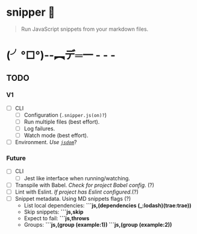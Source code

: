 # snipper :gun:

> Run JavaScript snippets from your markdown files.

# (╯°□°)--︻デ═一 - - -

## TODO

### V1
- [ ] CLI
  - [ ] Configuration (`.snipper.js(on)?`)
  - [ ] Run multiple files (best effort).
  - [ ] Log failures. 
  - [ ] Watch mode (best effort).
- [ ] Environment. _Use [`jsdom`](https://github.com/tmpvar/jsdom)_?

### Future

- [ ] CLI
  - [ ] Jest like interface when running/watching.
- [ ] Transpile with Babel. _Check for project Babel config_. (?)
- [ ] Lint with Eslint. _If project has Eslint configured_.(?)
- [ ] Snippet metadata. Using MD snippets flags (?)
  - List local dependencies: **\`\`\`js,(dependencies (_:lodash)(trae:trae))**
  - Skip snippets: **\`\`\`js,skip**
  - Expect to fail: **\`\`\`js,throws**
  - Groups: **\`\`\`js,(group (example:1)) \`\`\`js,(group (example:2))**

